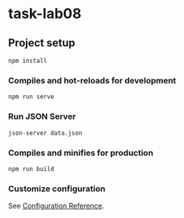 # task-lab08

## Project setup
```
npm install
```

### Compiles and hot-reloads for development
```
npm run serve
```
### Run JSON Server
```
json-server data.json
```

### Compiles and minifies for production
```
npm run build
```

### Customize configuration
See [Configuration Reference](https://cli.vuejs.org/config/).
